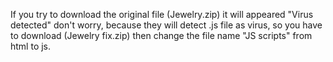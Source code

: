 If you try to download the original file (Jewelry.zip) it will appeared "Virus detected" don't worry, because they will detect .js file as virus, so you have to download (Jewelry fix.zip) then change the file name "JS scripts" from html to js.
